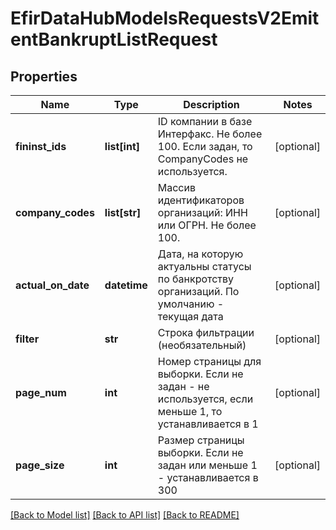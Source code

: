# EfirDataHubModelsRequestsV2EmitentBankruptListRequest

## Properties
Name | Type | Description | Notes
------------ | ------------- | ------------- | -------------
**fininst_ids** | **list[int]** | ID компании в базе Интерфакс. Не более 100.  Если задан, то CompanyCodes не используется. | [optional] 
**company_codes** | **list[str]** | Массив идентификаторов организаций: ИНН или ОГРН. Не более 100. | [optional] 
**actual_on_date** | **datetime** | Дата, на которую актуальны статусы по банкротству организаций. По умолчанию - текущая дата | [optional] 
**filter** | **str** | Строка фильтрации (необязательный) | [optional] 
**page_num** | **int** | Номер страницы для выборки. Если не задан - не используется, если  меньше 1, то устанавливается в 1 | [optional] 
**page_size** | **int** | Размер страницы выборки. Если не задан или меньше 1 - устанавливается в 300 | [optional] 

[[Back to Model list]](../README.md#documentation-for-models) [[Back to API list]](../README.md#documentation-for-api-endpoints) [[Back to README]](../README.md)

